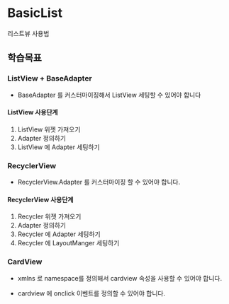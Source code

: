 # BasicList
리스트뷰 사용법
## 학습목표
### ListView + BaseAdapter

* BaseAdapter 를 커스터마이징해서 ListView 세팅할 수 있어야 합니다

#### ListView 사용단계

1. ListView 위젯 가져오기
2. Adapter 정의하기
3. ListView 에 Adapter 세팅하기

### RecyclerView

* RecyclerView.Adapter 를 커스터마이징 할 수 있어야 합니다.

#### RecyclerView 사용단계

1. Recycler 위젯 가져오기
2. Adapter 정의하기
3. Recycler 에 Adapter 세팅하기
4. Recycler 에 LayoutManger 세팅하기

### CardView

* xmlns 로 namespace를 정의해서 cardview 속성을 사용할 수 있어야 합니다.

* cardview 에 onclick 이벤트를 정의할 수 있어야 합니다.